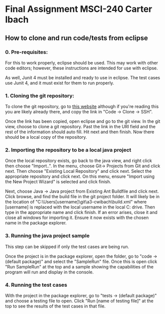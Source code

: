 # Final Assignment MSCI-240 Carter Ibach

## How to clone and run code/tests from eclipse

### 0. Pre-requisites:

For this to work properly, eclipse should be used. This may work with other
code editors; however, these instructions are intended for use with eclipse.

As well, Junit 4 must be installed and ready to use in eclipse. The test 
cases use Junit 4, and it must exist for them to run properly.

### 1. Cloning the git repository:
	
To clone the git repository, go to 
[this website](https://github.com/cwibach/afinal-cwibach-MSCI240)
 although if you're reading this you are likely already there,
 and copy the link in "Code -> Clone -> SSH". 

Once the link has been copied, open eclipse and go to the git view. In the
git view, choose to clone a git repository. Past the link in the URI field
and the rest of the information should auto fill. Hit next and then finish.
Now there should be a local copy of the repository.

### 2. Importing the repository to be a local java project

Once the local repository exists, go back to the java view, and right click
then choose "Import..". In the menu, choose Git-> Projects from Git and click
next. Then choose "Existing Local Repository" and click next. Select the 
appropriate repository and click next. On this menu, ensure "Import using the 
New Project Wizard" is selected and click finish. 

Next, choose Java -> Java project from Existing Ant Buildfile and click next.
Click browse, and find the build file in the git project folder. It will likely
be in the location of "C:\Users\[username]\git\a3-cwibach\build.xml" where
[username] is replaced with the local username in the local C: drive. Then
type in the appropriate name and click finish. If an error arises, close it and
close all windows for importing it. Ensure it now exists with the chosen name
in the package explorer.

### 3. Running the java project sample

This step can be skipped if only the test cases are being run.

Once the project is in the package explorer, open the folder, go to 
"code -> (default package)" and select the "SampleRun" file. Once this is open
click "Run SampleRun" at the top and a sample showing the capabilities of the 
program will run and display in the console.

### 4. Running the test cases

With the project in the package explorer, go to "tests -> (default package)" 
and choose a testing file to open. Click "Run [name of testing file]" at the 
top to see the results of the test cases in that file. 


